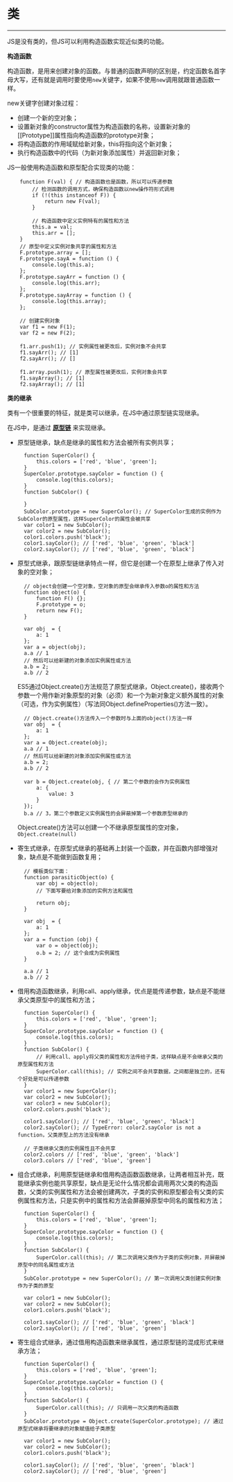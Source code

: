 # 类 #


----------

JS是没有类的，但JS可以利用构造函数实现近似类的功能。

**构造函数**

构造函数，是用来创建对象的函数。与普通的函数声明的区别是，约定函数名首字母大写，还有就是调用时要使用`new`关键字，如果不使用`new`调用就跟普通函数一样。

new关键字创建对象过程：

- 创建一个新的空对象；
- 设置新对象的constructor属性为构造函数的名称，设置新对象的[[Prototype]]属性指向构造函数的prototype对象；
- 将构造函数的作用域赋给新对象，this将指向这个新对象；
- 执行构造函数中的代码（为新对象添加属性）并返回新对象；

JS一般使用构造函数和原型配合实现类的功能：

		function F(val) { // 构造函数也是函数，所以可以传递参数
			// 检测函数的调用方式，确保构造函数以new操作符形式调用	
			if (!(this instanceof F)) {
                return new F(val);
            }
	
			// 构造函数中定义实例特有的属性和方法
			this.a = val; 
			this.arr = [];
		}
		// 原型中定义实例对象共享的属性和方法
		F.prototype.array = [];
		F.prototype.sayA = function () { 
			console.log(this.a);
		};
		F.prototype.sayArr = function () { 
			console.log(this.arr);
		};
		F.prototype.sayArray = function () { 
			console.log(this.array);
		};
		
		// 创建实例对象
		var f1 = new F(1);
		var f2 = new F(2);

		f1.arr.push(1); // 实例属性被更改后，实例对象不会共享
		f1.sayArr(); // [1]
		f2.sayArr(); // []

		f1.array.push(1); // 原型属性被更改后，实例对象会共享
		f1.sayArray(); // [1]
		f2.sayArray(); // [1]

**类的继承**

类有一个很重要的特征，就是类可以继承，在JS中通过原型链实现继承。

在JS中，是通过 **[原型链](https://github.com/huanghaibin91/My-JS/blob/master/md/prototype.md)** 来实现继承。

- 原型链继承，缺点是继承的属性和方法会被所有实例共享；

		function SuperColor() {
            this.colors = ['red', 'blue', 'green'];
        }
        SuperColor.prototype.sayColor = function () {
            console.log(this.colors);
        }
        function SubColor() {

        }
		SubColor.prototype = new SuperColor(); // SuperColor生成的实例作为SubColor的原型属性，这样SuperColor的属性会被共享
		var color1 = new SubColor();
        var color2 = new SubColor();
        color1.colors.push('black');
		color1.sayColor(); // ['red', 'blue', 'green', 'black']
		color2.sayColor(); // ['red', 'blue', 'green', 'black']

- 原型式继承，跟原型链继承特点一样，但它是创建一个在原型上继承了传入对象的空对象；
		
		// object会创建一个空对象，空对象的原型会继承传入参数o的属性和方法
		function object(o) {
			function F() {};
			F.prototype = o;
			return new F();
		}
		
		var obj  = {
			a: 1
		};
		var a = object(obj);
		a.a // 1
		// 然后可以给新建的对象添加实例属性或方法
		a.b = 2; 
		a.b // 2

	ES5通过Object.create()方法规范了原型式继承，Object.create()，接收两个参数一个用作新对象原型的对象（必须）和一个为新对象定义额外属性的对象（可选，作为实例属性）（写法同Object.defineProperties()方法一致）。

		// Object.create()方法传入一个参数时与上面的object()方法一样
		var obj  = {
			a: 1
		};
		var a = Object.create(obj);
		a.a // 1
		// 然后可以给新建的对象添加实例属性或方法
		a.b = 2; 
		a.b // 2

		var b = Object.create(obj, { // 第二个参数的会作为实例属性
			a: {
				value: 3
			}
		});
		b.a // 3，第二个参数定义实例属性的会屏蔽掉第一个参数原型继承的

	Object.create()方法可以创建一个不继承原型属性的空对象，`Object.create(null)`

- 寄生式继承，在原型式继承的基础再上封装一个函数，并在函数内部增强对象，缺点是不能做到函数复用；

		// 模板类似下面：
		function parasiticObject(o) {
			var obj = object(o);
			// 下面写要给对象添加的实例方法和属性

			return obj;
		}
		
		var obj  = {
			a: 1
		};
		var a = function (obj) {
			var o = object(obj);
			o.b = 2; // 这个会成为实例属性
		}

		a.a // 1
		a.b // 2

- 借用构造函数继承，利用call、apply继承，优点是能传递参数，缺点是不能继承父类原型中的属性和方法；

		function SuperColor() {
            this.colors = ['red', 'blue', 'green'];
        }
		SuperColor.prototype.sayColor = function () {
            console.log(this.colors);
        }
        function SubColor() {
            // 利用call、apply将父类的属性和方法传给子类，这样缺点是不会继承父类的原型属性和方法
            SuperColor.call(this); // 实例之间不会共享数据，之间都是独立的，还有个好处是可以传递参数
        }
        var color1 = new SuperColor();
        var color2 = new SubColor();
		var color3 = new SubColor();
        color2.colors.push('black');

		color1.sayColor(); // ['red', 'blue', 'green', 'black']
		color2.sayColor(); // TypeError: color2.sayColor is not a function，父类原型上的方法没有继承
		
		// 子类继承父类的实例属性且不会共享
		color2.colors // ['red', 'blue', 'green', 'black']
		color3.colors // ['red', 'blue', 'green']
		
- 组合式继承，利用原型链继承和借用构造函数函数继承，让两者相互补充，既能继承实例也能共享原型，缺点是无论什么情况都会调用两次父类的构造函数，父类的实例属性和方法会被创建两次，子类的实例和原型都会有父类的实例属性和方法，只是实例中的属性和方法会屏蔽掉原型中同名的属性和方法；
		
		function SuperColor() {
            this.colors = ['red', 'blue', 'green'];
        }
        SuperColor.prototype.sayColor = function () {
            console.log(this.colors);
        }
        function SubColor() {
			SuperColor.call(this); // 第二次调用父类作为子类的实例对象，并屏蔽掉原型中的同名属性或方法
        }
		SubColor.prototype = new SuperColor(); // 第一次调用父类创建实例对象作为子类的原型     
	
        var color1 = new SubColor();
		var color2 = new SubColor();
        color1.colors.push('black');

		color1.sayColor(); // ['red', 'blue', 'green', 'black']
		color2.sayColor(); // ['red', 'blue', 'green']

- 寄生组合式继承，通过借用构造函数来继承属性，通过原型链的混成形式来继承方法；

		function SuperColor() {
            this.colors = ['red', 'blue', 'green'];
        }
        SuperColor.prototype.sayColor = function () {
            console.log(this.colors);
        }
        function SubColor() {
			SuperColor.call(this); // 只调用一次父类的构造函数
        }
		SubColor.prototype = Object.create(SuperColor.prototype); // 通过原型式继承将要继承的对象赋值给子类原型

		var color1 = new SubColor();
		var color2 = new SubColor();
        color1.colors.push('black');

		color1.sayColor(); // ['red', 'blue', 'green', 'black']
		color2.sayColor(); // ['red', 'blue', 'green']


		